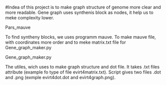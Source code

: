 #Indea of this project is to make graph structure of genome more clear and more readable. Gene graph uses synthenis block as nodes, it help us to meke complexity lower.

Pars_mauve

To find syntheny blocks, we uses programm mauve. To make mauve file, with coordinates more order and to meke matrix.txt file for Gene_graph_maker.py

Gene_graph_maker.py

The utiles, wich uses to make graph structure and dot file. It takes .txt files attribute (example fo type of file evirt4matrix.txt). Script gives two files .dot and .png (exmple evirt4dot.dot and evirt4graph.png).
